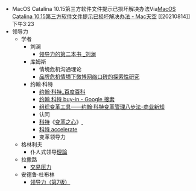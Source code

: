 - MacOS Catalina 10.15第三方软件文件提示已损坏解决办法Via[MacOS Catalina 10.15第三方软件文件提示已损坏解决办法 - Mac天空](https://www.mac69.com/news/1099.html) [[20210814]] 下午3:23
- 领导力
    - 学者
        - 刘澜
            - [领导力的第二本书 _刘澜](https://www.hdpdf.com/archives/54577)
        - 库姆斯
            - 情境危机沟通理论
            - [品牌危机情境下微博网络口碑的探索性研究](https://www.1xuezhe.exuezhe.com/Qk/art/508486?dbcode=1&flag=2)
        - 约翰·科特
            - [约翰·科特_百度百科](https://baike.baidu.com/item/%E7%BA%A6%E7%BF%B0%C2%B7%E7%A7%91%E7%89%B9/9922299)
            - [约翰 科特 buy-in - Google 搜索](https://www.google.com/search?q=%E7%BA%A6%E7%BF%B0+%E7%A7%91%E7%89%B9+buy-in&oq=%E7%BA%A6%E7%BF%B0+%E7%A7%91%E7%89%B9++buy-in&aqs=chrome..69i57.9697j0j1&sourceid=chrome&ie=UTF-8)
            - [组织变革工具——约翰·科特变革管理八步法-商业新知](https://www.shangyexinzhi.com/article/2065616.html)
            - 认同
            - [科特](https://www.google.com/search?q=%E7%A7%91%E7%89%B9+the+heart+of+change&oq=%E7%A7%91%E7%89%B9++the+heart+of+change&aqs=chrome..69i57.16028j0j1&sourceid=chrome&ie=UTF-8)《[变革之心](https://www.google.com/search?q=%E7%A7%91%E7%89%B9+the+heart+of+change&oq=%E7%A7%91%E7%89%B9++the+heart+of+change&aqs=chrome..69i57.16028j0j1&sourceid=chrome&ie=UTF-8)》[ ](https://www.google.com/search?q=%E7%A7%91%E7%89%B9+the+heart+of+change&oq=%E7%A7%91%E7%89%B9++the+heart+of+change&aqs=chrome..69i57.16028j0j1&sourceid=chrome&ie=UTF-8)
            - [科特 accelerate](https://www.google.com/search?q=%E7%A7%91%E7%89%B9+accelerate&oq=%E7%A7%91%E7%89%B9+++accelerate&aqs=chrome..69i57.28371j0j4&sourceid=chrome&ie=UTF-8)
            - 变革领导力
    - 格林利夫
        - 仆人式领导[理論](https://wiki.mbalib.com/zh-tw/%E6%A0%BC%E6%9E%97%E9%87%8C%E5%A4%AB%E7%9A%84%E4%BB%86%E4%BA%BA%E5%BC%8F%E9%A2%86%E5%AF%BC%E7%90%86%E8%AE%BA)
    - 拉撒路
        - [交易压力](https://www.google.com/search?sxsrf=ALeKk01ZgcnLno-38z8NIrkDmFT1AuueWg%3A1615345685549&ei=FThIYI7_IMHF0PEPy86doA0&q=%E6%8B%89%E6%92%92%E8%B7%AF+%E4%BA%A4%E6%98%93%E5%8E%8B%E5%8A%9B&oq=%E6%8B%89%E6%92%92%E8%B7%AF+%E4%BA%A4%E6%98%93%E5%8E%8B%E5%8A%9B&gs_lcp=Cgdnd3Mtd2l6EANQl9UBWM_jAWDg5wFoAXAAeACAAcQCiAGSEpIBBTItMi42mAEAoAEBqgEHZ3dzLXdpesABAQ&sclient=gws-wiz&ved=0ahUKEwjO3ZrO36TvAhXBIjQIHUtnB9QQ4dUDCA0&uact=5)
    - 安德鲁·杜布林
        - [领导力（第7版）](https://xiazai-pdf-shuji.info/pdf_free_books_zuo_zhe-ling_dao_li_di_7ban_ren_li_zi_yuan_guan_li_yi_cong_2786.html)
